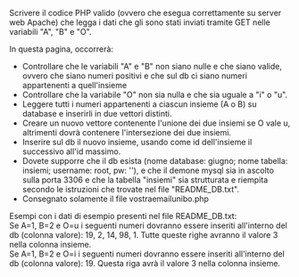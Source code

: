 Scrivere il codice PHP valido (ovvero che esegua correttamente su server web Apache) che legga i dati che gli sono stati inviati tramite GET nelle variabili "A", "B" e "O".  

In questa pagina, occorrerà:  
- Controllare che le variabili "A" e "B" non siano nulle e che siano valide, ovvero che siano numeri positivi e che sul db ci siano numeri appartenenti a quell'insieme  
- Controllare che la variabile "O" non sia nulla e che sia uguale a "i" o "u".  
- Leggere tutti i numeri appartenenti a ciascun insieme (A o B) su database e inserirli in due vettori distinti.  
- Creare un nuovo vettore contenente l'unione dei due insiemi se O vale u, altrimenti dovrà contenere l'intersezione dei due insiemi.  
- Inserire sul db il nuovo insieme, usando come id dell'insieme il successivo all'id massimo.  
- Dovete supporre che il db esista (nome database: giugno; nome tabella: insiemi; username: root, pw: ''), e che il demone mysql sia in ascolto sulla porta 3306 e che la tabella "insiemi" sia strutturata e riempita secondo le istruzioni che trovate nel file "README_DB.txt".  
- Consegnato solamente il file vostraemailunibo.php  

Esempi con i dati di esempio presenti nel file README_DB.txt:  
Se A=1, B=2 e O=u i seguenti numeri dovranno essere inseriti all'interno del db (colonna valore): 19, 2, 14, 98, 1. Tutte queste righe avranno il valore 3 nella colonna insieme.  
Se A=1, B=2 e O=i i seguenti numeri dovranno essere inseriti all'interno del db (colonna valore): 19. Questa riga avrà il valore 3 nella colonna insieme.  
